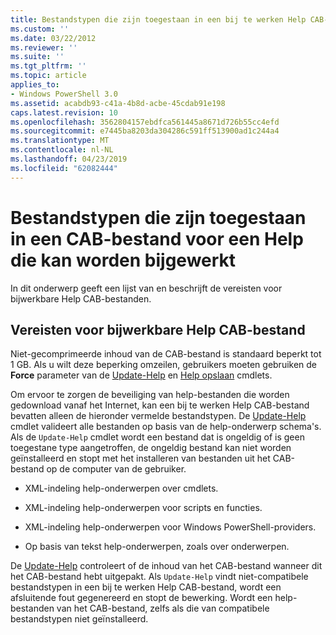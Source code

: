 ```yaml
---
title: Bestandstypen die zijn toegestaan in een bij te werken Help CAB-bestand | Microsoft Docs
ms.custom: ''
ms.date: 03/22/2012
ms.reviewer: ''
ms.suite: ''
ms.tgt_pltfrm: ''
ms.topic: article
applies_to:
- Windows PowerShell 3.0
ms.assetid: acabdb93-c41a-4b8d-acbe-45cdab91e198
caps.latest.revision: 10
ms.openlocfilehash: 3562804157ebdfca561445a8671d726b55cc4efd
ms.sourcegitcommit: e7445ba8203da304286c591ff513900ad1c244a4
ms.translationtype: MT
ms.contentlocale: nl-NL
ms.lasthandoff: 04/23/2019
ms.locfileid: "62082444"
---
```

# <a name="file-types-permitted-in-an-updatable-help-cab-file"></a>Bestandstypen die zijn toegestaan in een CAB-bestand voor een Help die kan worden bijgewerkt

In dit onderwerp geeft een lijst van en beschrijft de vereisten voor bijwerkbare Help CAB-bestanden.

## <a name="updatable-help-cab-file-requirements"></a>Vereisten voor bijwerkbare Help CAB-bestand

Niet-gecomprimeerde inhoud van de CAB-bestand is standaard beperkt tot 1 GB. Als u wilt deze beperking omzeilen, gebruikers moeten gebruiken de **Force** parameter van de [Update-Help](/powershell/module/Microsoft.PowerShell.Core/Update-Help) en [Help opslaan](/powershell/module/Microsoft.PowerShell.Core/Save-Help) cmdlets.

Om ervoor te zorgen de beveiliging van help-bestanden die worden gedownload vanaf het Internet, kan een bij te werken Help CAB-bestand bevatten alleen de hieronder vermelde bestandstypen. De [Update-Help](/powershell/module/Microsoft.PowerShell.Core/Update-Help) cmdlet valideert alle bestanden op basis van de help-onderwerp schema's. Als de `Update-Help` cmdlet wordt een bestand dat is ongeldig of is geen toegestane type aangetroffen, de ongeldig bestand kan niet worden geïnstalleerd en stopt met het installeren van bestanden uit het CAB-bestand op de computer van de gebruiker.

- XML-indeling help-onderwerpen over cmdlets.

- XML-indeling help-onderwerpen voor scripts en functies.

- XML-indeling help-onderwerpen voor Windows PowerShell-providers.

- Op basis van tekst help-onderwerpen, zoals over onderwerpen.

De [Update-Help](/powershell/module/Microsoft.PowerShell.Core/Update-Help) controleert of de inhoud van het CAB-bestand wanneer dit het CAB-bestand hebt uitgepakt. Als `Update-Help` vindt niet-compatibele bestandstypen in een bij te werken Help CAB-bestand, wordt een afsluitende fout gegenereerd en stopt de bewerking. Wordt een help-bestanden van het CAB-bestand, zelfs als die van compatibele bestandstypen niet geïnstalleerd.